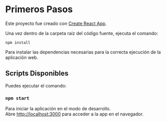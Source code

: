 # Primeros Pasos
Este proyecto fue creado con [Create React App](https://github.com/facebook/create-react-app).

Una vez dentro de la carpeta raíz del código fuente, ejecuta el comando:

```
npm install
```

Para instalar las dependencias necesarias para la correcta ejecución de la aplicación web.

## Scripts Disponibles

Puedes ejecutar el comando:

### `npm start`

Para iniciar la aplicación en el modo de desarrollo.\
Abre [http://localhost:3000](http://localhost:3000) para acceder a la app en el navegador.
